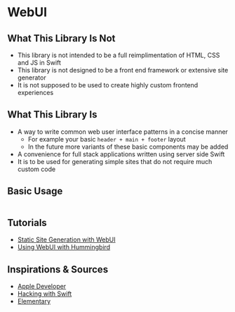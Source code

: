 # WebUI

## What This Library Is Not

- This library is not intended to be a full reimplimentation of HTML, CSS and JS in Swift
- This library is not designed to be a front end framework or extensive site generator
- It is not supposed to be used to create highly custom frontend experiences

## What This Library Is

- A way to write common web user interface patterns in a concise manner
  - For example your basic `header + main + footer` layout
  - In the future more variants of these basic components may be added
- A convenience for full stack applications written using server side Swift
- It is to be used for generating simple sites that do not require much custom code

## Basic Usage

```swift
```

## Tutorials

- [Static Site Generation with WebUI](./)
- [Using WebUI with Hummingbird](./)

## Inspirations & Sources

- [Apple Developer](https://developer.apple.com/videos/play/wwdc2021/10253/)
- [Hacking with Swift](https://www.hackingwithswift.com/articles/266/build-your-next-website-in-swift)
- [Elementary](https://github.com/sliemeobn/elementary/tree/main)

